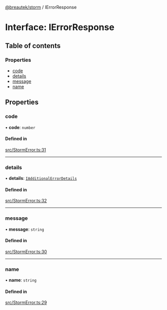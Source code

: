 [@breautek/storm](../README.md) / IErrorResponse

# Interface: IErrorResponse

## Table of contents

### Properties

- [code](IErrorResponse.md#code)
- [details](IErrorResponse.md#details)
- [message](IErrorResponse.md#message)
- [name](IErrorResponse.md#name)

## Properties

### code

• **code**: `number`

#### Defined in

[src/StormError.ts:31](https://github.com/breautek/storm/blob/ff9b3c9/src/StormError.ts#L31)

___

### details

• **details**: [`IAdditionalErrorDetails`](IAdditionalErrorDetails.md)

#### Defined in

[src/StormError.ts:32](https://github.com/breautek/storm/blob/ff9b3c9/src/StormError.ts#L32)

___

### message

• **message**: `string`

#### Defined in

[src/StormError.ts:30](https://github.com/breautek/storm/blob/ff9b3c9/src/StormError.ts#L30)

___

### name

• **name**: `string`

#### Defined in

[src/StormError.ts:29](https://github.com/breautek/storm/blob/ff9b3c9/src/StormError.ts#L29)
